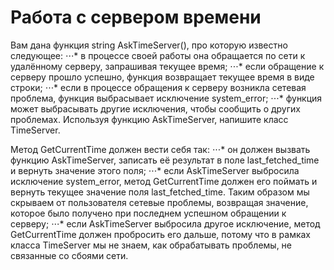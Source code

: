 # Работа с сервером времени

Вам дана функция string AskTimeServer(), про которую известно следующее:
⋅⋅⋅* в процессе своей работы она обращается по сети к удалённому серверу, запрашивая текущее время;
⋅⋅⋅* если обращение к серверу прошло успешно, функция возвращает текущее время в виде строки;
⋅⋅⋅* если в процессе обращения к серверу возникла сетевая проблема, функция выбрасывает исключение system_error;
⋅⋅⋅* функция может выбрасывать другие исключения, чтобы сообщить о других проблемах.
Используя функцию AskTimeServer, напишите класс TimeServer.

Метод GetCurrentTime должен вести себя так:
⋅⋅⋅* он должен вызвать функцию AskTimeServer, записать её результат в поле last_fetched_time и вернуть значение этого поля;
⋅⋅⋅* если AskTimeServer выбросила исключение system_error, метод GetCurrentTime должен его поймать и вернуть текущее значение поля last_fetched_time. Таким образом мы скрываем от пользователя сетевые проблемы, возвращая значение, которое было получено при последнем успешном обращении к серверу;
⋅⋅⋅* если AskTimeServer выбросила другое исключение, метод GetCurrentTime должен пробросить его дальше, потому что в рамках класса TimeServer мы не знаем, как обрабатывать проблемы, не связанные со сбоями сети.